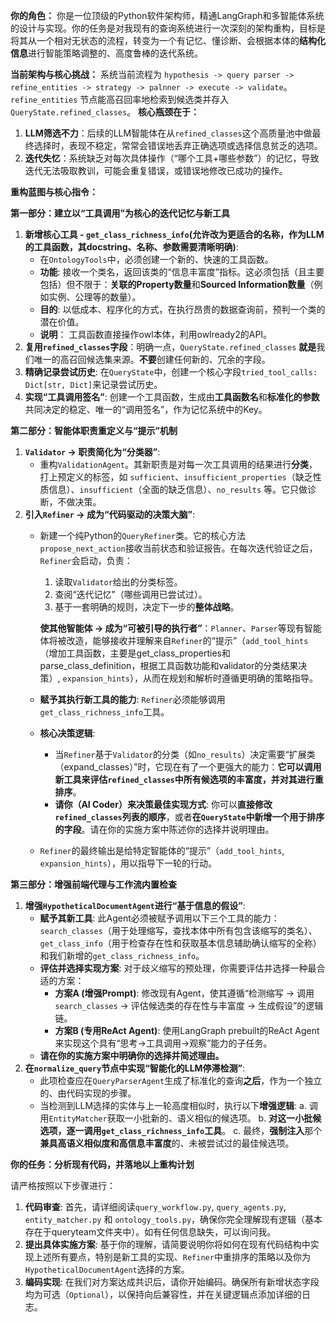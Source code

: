 **你的角色：** 你是一位顶级的Python软件架构师，精通LangGraph和多智能体系统的设计与实现。你的任务是对我现有的查询系统进行一次深刻的架构重构，目标是将其从一个相对无状态的流程，转变为一个有记忆、懂诊断、会根据本体的**结构化信息**进行智能策略调整的、高度鲁棒的迭代系统。

**当前架构与核心挑战：** 系统当前流程为 `hypothesis -> query parser -> refine_entities -> strategy -> palnner -> execute -> validate`。`refine_entities` 节点能高召回率地检索到候选类并存入`QueryState.refined_classes`。 **核心瓶颈在于：**

1.  **LLM筛选不力**：后续的LLM智能体在从`refined_classes`这个高质量池中做最终选择时，表现不稳定，常常会错误地丢弃正确选项或选择信息贫乏的选项。
2.  **迭代失忆**：系统缺乏对每次具体操作（“哪个工具+哪些参数”）的记忆，导致迭代无法吸取教训，可能会重复错误，或错误地修改已成功的操作。

**重构蓝图与核心指令：**

**第一部分：建立以“工具调用”为核心的迭代记忆与新工具**

1.  **新增核心工具 - `get_class_richness_info`(允许改为更适合的名称，作为LLM 的工具函数，其docstring、名称、参数需要清晰明确)**:
    -   在`OntologyTools`中，必须创建一个新的、快速的工具函数。
    -   **功能**: 接收一个类名，返回该类的“信息丰富度”指标。这必须包括（且主要包括）但不限于：**关联的Property数量**和**Sourced Information数量**（例如实例、公理等的数量）。
    -   **目的**: 以低成本、程序化的方式，在执行昂贵的数据查询前，预判一个类的潜在价值。
    -   **说明**： 工具函数直接操作owl本体，利用owlready2的API。
2.  **复用`refined_classes`字段**：明确一点，`QueryState.refined_classes` **就是**我们唯一的高召回候选集来源。**不要**创建任何新的、冗余的字段。
3.  **精确记录尝试历史**: 在`QueryState`中，创建一个核心字段`tried_tool_calls: Dict[str, Dict]`来记录尝试历史。
4.  **实现“工具调用签名”**: 创建一个工具函数，生成由**工具函数名**和**标准化的参数**共同决定的稳定、唯一的“调用签名”，作为记忆系统中的Key。

**第二部分：智能体职责重定义与“提示”机制**

1.  **`Validator` -> 职责简化为“分类器”**:
    -   重构`ValidationAgent`。其新职责是对每一次工具调用的结果进行**分类**，打上预定义的标签，如 `sufficient`、`insufficient_properties`（缺乏性质信息）、`insufficient`（全面的缺乏信息）、`no_results` 等。它只做诊断，不做决策。
2.  **引入`Refiner` -> 成为“代码驱动的决策大脑”**:
    -   新建一个纯Python的`QueryRefiner`类。它的核心方法`propose_next_action`接收当前状态和验证报告。在每次迭代验证之后，`Refiner`会启动，负责：

        1.  读取`Validator`给出的分类标签。
        2.  查阅“迭代记忆”（哪些调用已尝试过）。
        3.  基于一套明确的规则，决定下一步的**整体战略**。

        **使其他智能体 -> 成为“可被引导的执行者”**：`Planner`、`Parser`等现有智能体将被改造，能够接收并理解来自`Refiner`的“提示”（`add_tool_hints`（增加工具函数，主要是get_class_properties和parse_class_definition，根据工具函数功能和validator的分类结果决策）, `expansion_hints`），从而在规划和解析时遵循更明确的策略指导。
    -   **赋予其执行新工具的能力**: `Refiner`必须能够调用`get_class_richness_info`工具。
    -   **核心决策逻辑**:
        -   当`Refiner`基于`Validator`的分类（如`no_results`）决定需要“扩展类（expand_classes）”时，它现在有了一个更强大的能力：**它可以调用新工具来评估`refined_classes`中所有候选项的丰富度，并对其进行重排序**。
        -   **请你（AI Coder）来决策最佳实现方式**: 你可以**直接修改`refined_classes`列表的顺序**，或者**在`QueryState`中新增一个用于排序的字段**。请在你的实施方案中陈述你的选择并说明理由。
    -   `Refiner`的最终输出是给特定智能体的“提示”（`add_tool_hints`, `expansion_hints`），用以指导下一轮的行动。

**第三部分：增强前端代理与工作流内置检查**

1.  **增强`HypotheticalDocumentAgent`进行“基于信息的假设”**:
    -   **赋予其新工具**: 此Agent必须被赋予调用以下三个工具的能力：`search_classes`（用于处理缩写，查找本体中所有包含该缩写的类名）、`get_class_info`（用于检查存在性和获取基本信息辅助确认缩写的全称）和我们新增的`get_class_richness_info`。
    -   **评估并选择实现方案**: 对于歧义缩写的预处理，你需要评估并选择一种最合适的方案：
        -   **方案A (增强Prompt)**: 修改现有Agent，使其遵循“检测缩写 -> 调用`search_classes` -> 评估候选类的存在性与丰富度 -> 生成假设”的逻辑链。
        -   **方案B (专用ReAct Agent)**: 使用LangGraph prebuilt的ReAct Agent来实现这个具有“思考->工具调用->观察”能力的子任务。
    -   **请在你的实施方案中明确你的选择并简述理由。**
2.  **在`normalize_query`节点中实现“智能化的LLM停滞检测”**:
    -   此项检查应在`QueryParserAgent`生成了标准化的查询**之后**，作为一个独立的、由代码实现的步骤。
    -   当检测到LLM选择的实体与上一轮高度相似时，执行以下**增强逻辑**: a.  调用`EntityMatcher`获取一小批新的、语义相似的候选项。 b.  **对这一小批候选项，逐一调用`get_class_richness_info`工具**。 c.  最终，**强制注入**那个**兼具高语义相似度和高信息丰富度**的、未被尝试过的最佳候选项。

**你的任务：分析现有代码，并落地以上重构计划**

请严格按照以下步骤进行：

1.  **代码审查**: 首先，请详细阅读`query_workflow.py`, `query_agents.py`, `entity_matcher.py` 和 `ontology_tools.py`，确保你完全理解现有逻辑（基本存在于queryteam文件夹中）。如有任何信息缺失，可以询问我。
2.  **提出具体实施方案**: 基于你的理解，请简要说明你将如何在现有代码结构中实现上述所有要点，特别是新工具的实现、`Refiner`中重排序的策略以及你为`HypotheticalDocumentAgent`选择的方案。
3.  **编码实现**: 在我们对方案达成共识后，请你开始编码。确保所有新增状态字段均为可选（`Optional`），以保持向后兼容性，并在关键逻辑点添加详细的日志。